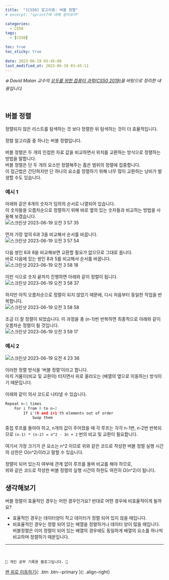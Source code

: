```yaml
---
title:  "[CS50] 알고리즘: 버블 정렬"
# excerpt: "sprintf에 대해 알아보자"

categories:
  - CS50
tags:
  - [CS50]

toc: true
toc_sticky: true
 
date: 2023-06-19 03:45:09
last_modified_at: 2023-06-19 03:45:11
---
```



_❄️ David Malan 교수의 [모두를 위한 컴퓨터 과학(CS50 2019)](https://www.boostcourse.org/cs112/lecture/119003?isDesc=false)을 바탕으로 정리한 내용입니다._

<br>

## 버블 정렬
정렬되지 않은 리스트를 탐색하는 것 보다 정렬한 뒤 탐색하는 것이 더 효율적입니다.<br><br>
정렬 알고리즘 중 하나는 버블 정렬입니다.<br><br>
버블 정렬은 두 개의 인접한 자료 값을 비교하면서 위치를 교환하는 방식으로 정렬하는 방법을 말합니다.<br>
버블 정렬은 단 두 개의 요소만 정렬해주는 좁은 범위의 정렬에 집중합니다.<br>
이 접근법은 간단하지만 단 하나의 요소를 정렬하기 위해 너무 많이 교환하는 낭비가 발생할 수도 있습니다.

### 예시 1
아래와 같은 8개의 숫자가 임의의 순서로 나열되어 있습니다.<br>
이 숫자들을 오름차순으로 정렬하기 위해 바로 옆의 있는 숫자들과 비교하는 방법을 사용해 보겠습니다.<br>
![스크린샷 2023-06-19 오전 3 57 35](https://github.com/minju412/jenkins-test/assets/59405576/5da8ba71-2681-46b7-9c91-14027cc629b6)<br><br>
먼저 가장 앞의 6과 3을 비교해서 순서를 바꿉니다.<br>
![스크린샷 2023-06-19 오전 3 57 54](https://github.com/minju412/jenkins-test/assets/59405576/9daf0cde-a764-4e80-87e4-aa3d8e5aa539)<br><br>
다음 쌍인 6과 8을 비교해보면 교환할 필요가 없으므로 그대로 둡니다.<br>
바로 다음에 있는 쌍인 8과 5를 비교해서 순서를 바꿉니다.<br>
![스크린샷 2023-06-19 오전 3 58 18](https://github.com/minju412/jenkins-test/assets/59405576/89ad61c6-a971-4ee9-8ae1-1d8c762c218f)<br><br>
이런 식으로 숫자 끝까지 진행하면 아래와 같이 정렬이 됩니다.<br>
![스크린샷 2023-06-19 오전 3 58 37](https://github.com/minju412/jenkins-test/assets/59405576/6b7cb90d-e41b-4076-b064-2f55420d1a97)<br><br>
하지만 아직 오름차순으로 정렬이 되지 않았기 때문에, 다시 처음부터 동일한 작업을 반복합니다.<br>
![스크린샷 2023-06-19 오전 3 58 58](https://github.com/minju412/jenkins-test/assets/59405576/acfe743a-92ca-447d-ba29-bf79576f5ab0)<br><br>
조금 더 잘 정렬이 되었습니다. 이 과정을 총 (n-1)번 반복하면 최종적으로 아래와 같이 오름차순 정렬이 될 것입니다.<br>
![스크린샷 2023-06-19 오전 3 59 17](https://github.com/minju412/jenkins-test/assets/59405576/485979d4-d594-4655-b2a3-71d8a3f6ea04)

### 예시 2
![스크린샷 2023-06-19 오전 4 23 36](https://github.com/minju412/jenkins-test/assets/59405576/d54ed54b-12bd-4f34-abef-3b87d07537ca)<br><br>
이러한 정렬 방식을 ‘버블 정렬’이라고 합니다.<br>
마치 거품이(비교 및 교환이) 터지면서 위로 올라오는 (배열의 옆으로 이동하는) 방식이기 때문입니다.<br><br>
아래와 같이 의사 코드로 나타낼 수 있습니다.
```c
Repeat n–1 times
    For i from 0 to n–2
        If i'th and i+1'th elements out of order
            Swap them
```
중첩 루프를 돌아야 하고, n개의 값이 주어졌을 때 각 루프는 각각 n-1번, n-2번 반복되므로 `(n-1) * (n-2) = n^2 - 3n + 2` 번의 비교 및 교환이 필요합니다.<br><br>
여기서 가장 크기가 큰 요소는 n^2 이므로 위와 같은 코드로 작성한 버블 정렬 실행 시간의 상한은 O(n^2)이라고 말할 수 있습니다.<br><br>
정렬이 되어 있는지 여부에 관계 없이 루프를 돌며 비교를 해야 하므로, <br>
위와 같은 코드로 작성한 버블 정렬의 실행 시간의 하한도 여전히 Ω(n^2)이 됩니다.

## 생각해보기
버블 정렬이 효율적인 경우는 어떤 경우인가요? 반대로 어떤 경우에 비효율적이게 될까요?
- 효율적인 경우는 데이터양이 작고 데이터가 정렬 되어 있지 않을 때입니다.
- 비효율적인 경우는 정렬 되어 있는 배열을 정렬하거나 데이터 양이 많을 때입니다. <br>
버블정렬은 이미 정렬이 되어 있는 배열의 경우에도 동일하게 배열의 요소를 하나씩 비교하며 정렬하기 때문입니다.








***
<br>


    💛 개인 공부 기록용 블로그입니다. 👻

[맨 위로 이동하기](#){: .btn .btn--primary }{: .align-right}